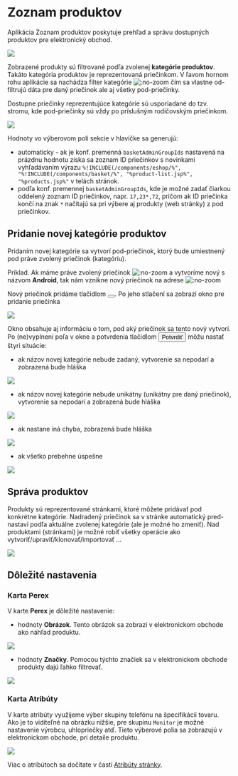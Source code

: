 # Zoznam produktov

Aplikácia Zoznam produktov poskytuje prehľad a správu dostupných produktov pre elektronický obchod.

![](datatable.png)

Zobrazené produkty sú filtrované podľa zvolenej **kategórie produktov**.  Takáto kategória produktov je reprezentovaná priečinkom. V ľavom hornom rohu aplikácie sa nachádza filter kategórie ![](select.png ":no-zoom") čím sa vlastne od-filtrujú dáta pre daný priečinok ale aj všetky pod-priečinky.

Dostupne priečinky reprezentujúce kategórie sú usporiadané do tzv. stromu, kde pod-priečinky sú vždy po príslušným rodičovským priečinkom.

![](select-options.png)

Hodnoty vo výberovom poli sekcie v hlavičke sa generujú:

- automaticky - ak je konf. premenná `basketAdminGroupIds` nastavená na prázdnu hodnotu získa sa zoznam ID priečinkov s novinkami vyhľadávaním výrazu `%!INCLUDE(/components/eshop/%", "%!INCLUDE(/components/basket/%", "%product-list.jsp%", "%products.jsp%"` v telách stránok.
- podľa konf. premennej `basketAdminGroupIds`, kde je možné zadať čiarkou oddelený zoznam ID priečinkov, napr. `17,23*,72`, pričom ak ID priečinka končí na znak `*` načítajú sa pri výbere aj produkty (web stránky) z pod priečinkov.

## Pridanie novej kategórie produktov

Pridaním novej kategórie sa vytvorí pod-priečinok, ktorý bude umiestnený pod práve zvolený priečinok (kategóriu).

Príklad.
Ak máme práve zvolený priečinok ![](select-phones.png ":no-zoom") a vytvoríme nový s názvom **Android**, tak nám vznikne nový priečinok na adrese  ![](select-phones-android.png ":no-zoom")

Nový priečinok pridáme tlačidlom <button class="btn btn-sm btn-outline-secondary" type="button"><span><i class="ti ti-folder-plus"></i></span></button>. Po jeho stlačení sa zobrazí okno pre pridanie priečinka

![](toaster-new-folder.png)

Okno obsahuje aj informáciu o tom, pod aký priečinok sa tento nový vytvorí. Po (ne)vyplnení poľa v okne a potvrdenia tlačidlom <button class="btn btn-primary" type="button">Potvrdiť</button> môžu nastať štyri situácie:

- ak názov novej kategórie nebude zadaný, vytvorenie sa nepodarí a zobrazená bude hláška

![](toaster-new-folder-A.png)

- ak názov novej kategórie nebude unikátny (unikátny pre daný priečinok), vytvorenie sa nepodarí a zobrazená bude hláška

![](toaster-new-folder-B.png)

- ak nastane iná chyba, zobrazená bude hláška

![](toaster-new-folder-A.png)

- ak všetko prebehne úspešne

![](toaster-new-folder-C.png)

## Správa produktov

Produkty sú reprezentované stránkami, ktoré môžete pridávať pod konkrétne kategórie. Nadradený priečinok sa v stránke automatický pred-nastaví podľa aktuálne zvolenej kategórie (ale je možné ho zmeniť). Nad produktami (stránkami) je možné robiť všetky operácie ako vytvoriť/upraviť/klonovať/importovať ...

![](new-product.png)

## Dôležité nastavenia

### Karta **Perex**

V karte **Perex** je dôležité nastavenie:

- hodnoty **Obrázok**. Tento obrázok sa zobrazí v elektronickom obchode ako náhľad produktu.

![](new-product-image.png)

- hodnoty **Značky**. Pomocou týchto značiek sa v elektronickom obchode produkty dajú ľahko filtrovať.

![](new-product-perex.png)

### Karta Atribúty

V karte atribúty využijeme výber skupiny telefónu na špecifikácií tovaru. Ako je to viditeľné na obrázku nižšie, pre skupinu `Monitor` je možné nastavenie výrobcu, uhlopriečky atď. Tieto výberové polia sa zobrazujú v elektronickom obchode, pri detaile produktu.

![](new-product-attr.png)

Viac o atribútoch sa dočítate v časti [Atribúty stránky](../../../webpages/doc-attributes/README.md).

